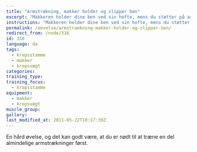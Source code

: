 ```yaml
---
title: "Armstrækning, makker holder og slipper ben"
excerpt: "Makkeren holder dine ben ved sin hofte, mens du støtter på armene på jorden. Så begynder du at lave armstrækninger. En gang imellem slipper makkeren et af dine ben, og din opgave er at fastholde spændingen i kroppen."
instructions: "Makkeren holder dine ben ved sin hofte, mens du støtter på armene på jorden. Så begynder du at lave armstrækninger. En gang imellem slipper makkeren et af dine ben, og din opgave er at fastholde spændingen i kroppen."
permalink: /oevelse/armstraekning-makker-holder-og-slipper-ben/
redirect_from: /node/316
id: 316
language: da
tags:
  - kropsstamme
  - makker
  - kropsvægt
categories:
training_type: 
training_focus: 
  - kropsstamme
equipment:
  - makker
  - kropsvægt
muscle_group:
gallery:
last_modified_at: 2011-05-22T10:17:39Z
---
```


En hård øvelse, og det kan godt være, at du er nødt til at træne en del almindelige armstrækninger først.
